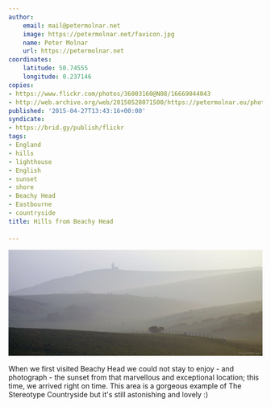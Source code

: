 ```yaml
---
author:
    email: mail@petermolnar.net
    image: https://petermolnar.net/favicon.jpg
    name: Peter Molnar
    url: https://petermolnar.net
coordinates:
    latitude: 50.74555
    longitude: 0.237146
copies:
- https://www.flickr.com/photos/36003160@N08/16669044043
- http://web.archive.org/web/20150528071500/https://petermolnar.eu/photo/hills-from-beachy-head/
published: '2015-04-27T13:43:16+00:00'
syndicate:
- https://brid.gy/publish/flickr
tags:
- England
- hills
- lighthouse
- English
- sunset
- shore
- Beachy Head
- Eastbourne
- countryside
title: Hills from Beachy Head

---
```


![](hills-from-beachy-head.jpg)

When we first visited Beachy Head we could not stay to enjoy - and
photograph - the sunset from that marvellous and exceptional location;
this time, we arrived right on time. This area is a gorgeous example of
The Stereotype Countryside but it's still astonishing and lovely :)